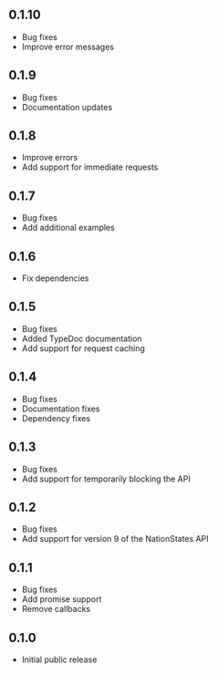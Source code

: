 ## 0.1.10 ##

* Bug fixes
* Improve error messages

## 0.1.9 ##

* Bug fixes
* Documentation updates

## 0.1.8 ##

* Improve errors
* Add support for immediate requests

## 0.1.7 ##

* Bug fixes
* Add additional examples

## 0.1.6 ##

* Fix dependencies

## 0.1.5 ##

* Bug fixes
* Added TypeDoc documentation
* Add support for request caching

## 0.1.4 ##

* Bug fixes
* Documentation fixes
* Dependency fixes

## 0.1.3 ##

* Bug fixes
* Add support for temporarily blocking the API

## 0.1.2 ##

* Bug fixes
* Add support for version 9 of the NationStates API

## 0.1.1 ##

* Bug fixes
* Add promise support
* Remove callbacks

## 0.1.0 ##

* Initial public release
